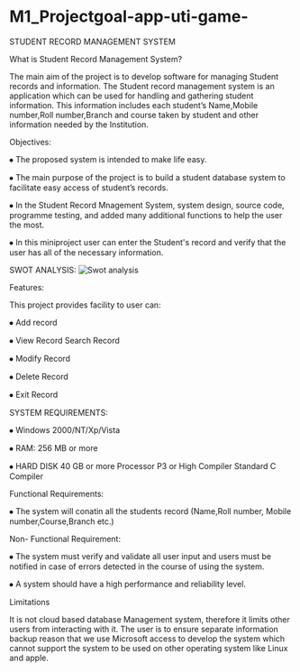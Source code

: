 # M1_Projectgoal-app-uti-game-
STUDENT RECORD MANAGEMENT SYSTEM

What is Student Record Management System?

The main aim of the project is to develop software for managing Student records and information. The Student record management system  is an application which can be used for handling  and gathering student information. This information includes each student’s Name,Mobile number,Roll number,Branch and course taken by student and other information needed by the Institution.

Objectives:

⦁	The proposed system is intended to make life easy.

⦁	The main purpose of the project is to build a student database system to facilitate easy access of student’s records. 

⦁	In the Student Record Mnagement System,  system design, source code, programme testing, and added many additional functions  to help the user the most.

⦁	In this miniproject user can enter the Student's record and verify that the user has all of the necessary information.


SWOT ANALYSIS:
![Swot analysis](https://user-images.githubusercontent.com/98874318/156731689-55e61f17-eb6e-4ab9-a39a-4cca9e6ad1b9.png)


Features:

This project provides facility to user can:

⦁	Add record 

⦁	View Record Search Record 

⦁	Modify Record

⦁	Delete Record

⦁	Exit Record

SYSTEM REQUIREMENTS:

⦁	 Windows 2000/NT/Xp/Vista

⦁	 RAM: 256 MB or more

⦁	 HARD DISK 40 GB or more Processor P3 or High Compiler Standard C Compiler

Functional Requirements:

⦁	   The system will conatin all the students record (Name,Roll number, Mobile number,Course,Branch etc.)

Non- Functional Requirement:

⦁	The system must verify and validate all user input and users must be notified in case of errors detected in the course of using the system.

⦁	A system should have a high performance and reliability level.


Limitations

It is not cloud based database Management system, therefore it limits other users from interacting with it. The user is to ensure separate information backup reason that we use Microsoft access to develop the system which cannot support the system to be used on other operating system like Linux and apple.
